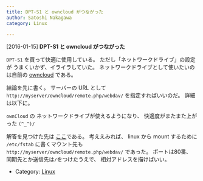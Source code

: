 ```yaml
---
title: DPT-S1 と owncloud がつながった
author: Satoshi Nakagawa
category: Linux

---
```


[2016-01-15] **DPT-S1 と owncloud がつながった** 

 `DPT-S1` を買って快適に使用している。
ただし「ネットワークドライブ」の設定が
うまくいかず、イライラしていた。
ネットワークドライブとして使いたいのは自前の 
[owncloud](https://owncloud.org/) である。

 結論を先に書く。
サーバーの URL として
`http://myserver/owncloud/remote.php/webdav/`
を指定すればいいのだ。
詳細は以下に。

 `ownCloud` の
ネットワークドライブが使えるようになり、
快適度がまたまた上がった `(^_^)/`

<!--more-->

 解答を見つけた先は
[ここ](http://community.sony.com/t5/Digital-Paper/Setting-up-Network-Drive-with-either-Mac-or-Box-com/td-p/446288)である。
考ええみれば、
linux から mount するために
`/etc/fstab` に書くマウント先も
`http://myserver/owncloud/remote.php/webdav/`
であった。
ポートは80番、
同期先とか送信先は`/`をつけたうえで、
相対アドレスを描けばいい。

- Category: [Linux](https://merapano.github.io/categories.html#Linux)

